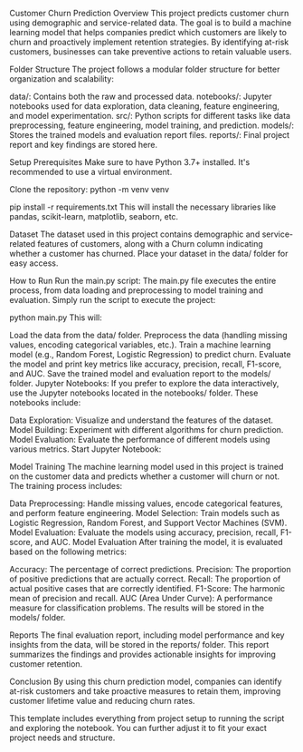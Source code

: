 Customer Churn Prediction
Overview
This project predicts customer churn using demographic and service-related data. The goal is to build a machine learning model that helps companies predict which customers are likely to churn and proactively implement retention strategies. By identifying at-risk customers, businesses can take preventive actions to retain valuable users.

Folder Structure
The project follows a modular folder structure for better organization and scalability:

data/: Contains both the raw and processed data.
notebooks/: Jupyter notebooks used for data exploration, data cleaning, feature engineering, and model experimentation.
src/: Python scripts for different tasks like data preprocessing, feature engineering, model training, and prediction.
models/: Stores the trained models and evaluation report files.
reports/: Final project report and key findings are stored here.


Setup
Prerequisites
Make sure to have Python 3.7+ installed. It's recommended to use a virtual environment.

Clone the repository:
python -m venv venv



pip install -r requirements.txt
This will install the necessary libraries like pandas, scikit-learn, matplotlib, seaborn, etc.

Dataset
The dataset used in this project contains demographic and service-related features of customers, along with a Churn column indicating whether a customer has churned. Place your dataset in the data/ folder for easy access.

How to Run
Run the main.py script: The main.py file executes the entire process, from data loading and preprocessing to model training and evaluation. Simply run the script to execute the project:

python main.py
This will:

Load the data from the data/ folder.
Preprocess the data (handling missing values, encoding categorical variables, etc.).
Train a machine learning model (e.g., Random Forest, Logistic Regression) to predict churn.
Evaluate the model and print key metrics like accuracy, precision, recall, F1-score, and AUC.
Save the trained model and evaluation report to the models/ folder.
Jupyter Notebooks: If you prefer to explore the data interactively, use the Jupyter notebooks located in the notebooks/ folder. These notebooks include:

Data Exploration: Visualize and understand the features of the dataset.
Model Building: Experiment with different algorithms for churn prediction.
Model Evaluation: Evaluate the performance of different models using various metrics.
Start Jupyter Notebook:


Model Training
The machine learning model used in this project is trained on the customer data and predicts whether a customer will churn or not. The training process includes:

Data Preprocessing: Handle missing values, encode categorical features, and perform feature engineering.
Model Selection: Train models such as Logistic Regression, Random Forest, and Support Vector Machines (SVM).
Model Evaluation: Evaluate the models using accuracy, precision, recall, F1-score, and AUC.
Model Evaluation
After training the model, it is evaluated based on the following metrics:

Accuracy: The percentage of correct predictions.
Precision: The proportion of positive predictions that are actually correct.
Recall: The proportion of actual positive cases that are correctly identified.
F1-Score: The harmonic mean of precision and recall.
AUC (Area Under Curve): A performance measure for classification problems.
The results will be stored in the models/ folder.

Reports
The final evaluation report, including model performance and key insights from the data, will be stored in the reports/ folder. This report summarizes the findings and provides actionable insights for improving customer retention.

Conclusion
By using this churn prediction model, companies can identify at-risk customers and take proactive measures to retain them, improving customer lifetime value and reducing churn rates.

This template includes everything from project setup to running the script and exploring the notebook. You can further adjust it to fit your exact project needs and structure.











